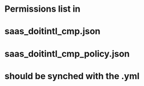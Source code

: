 # Permissions list in

# saas_doitintl_cmp.json

# saas_doitintl_cmp_policy.json

# should be synched with the .yml
